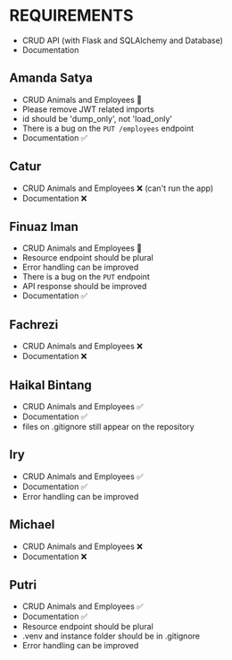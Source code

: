 # REQUIREMENTS

- CRUD API (with Flask and SQLAlchemy and Database)
- Documentation

## Amanda Satya

- CRUD Animals and Employees 🤔
- Please remove JWT related imports
- id should be 'dump_only', not 'load_only'
- There is a bug on the `PUT /employees` endpoint
- Documentation ✅

## Catur

- CRUD Animals and Employees ❌ (can't run the app)
- Documentation ❌

## Finuaz Iman

- CRUD Animals and Employees 🤔
- Resource endpoint should be plural
- Error handling can be improved
- There is a bug on the `PUT` endpoint
- API response should be improved
- Documentation ✅

## Fachrezi

- CRUD Animals and Employees ❌
- Documentation ❌

## Haikal Bintang

- CRUD Animals and Employees ✅
- Documentation ✅
- files on .gitignore still appear on the repository

## Iry

- CRUD Animals and Employees ✅
- Documentation ✅
- Error handling can be improved

## Michael

- CRUD Animals and Employees ❌
- Documentation ❌

## Putri

- CRUD Animals and Employees ✅
- Documentation ✅
- Resource endpoint should be plural
- .venv and instance folder should be in .gitignore
- Error handling can be improved
